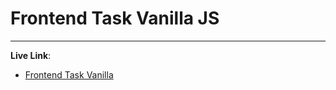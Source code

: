 # Frontend Task Vanilla JS

---

**Live Link**:

- [Frontend Task Vanilla](https://tanvir-rifat007.github.io/frontend-task-vanilla-js/)
